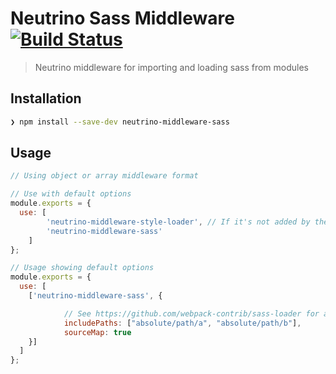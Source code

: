 # Neutrino Sass Middleware [![Build Status](https://travis-ci.org/markelog/neutrino-middleware-sass.svg?branch=master)](https://travis-ci.org/markelog/neutrino-middleware-sass)

> Neutrino middleware for importing and loading sass from modules

## Installation

```bash
❯ npm install --save-dev neutrino-middleware-sass
```

## Usage

```js
// Using object or array middleware format

// Use with default options
module.exports = {
  use: [
		'neutrino-middleware-style-loader', // If it's not added by the preset you using
		'neutrino-middleware-sass'
	]
};

// Usage showing default options
module.exports = {
  use: [
    ['neutrino-middleware-sass', {

			// See https://github.com/webpack-contrib/sass-loader for all options
			includePaths: ["absolute/path/a", "absolute/path/b"],
			sourceMap: true
    }]
  ]
};
```
